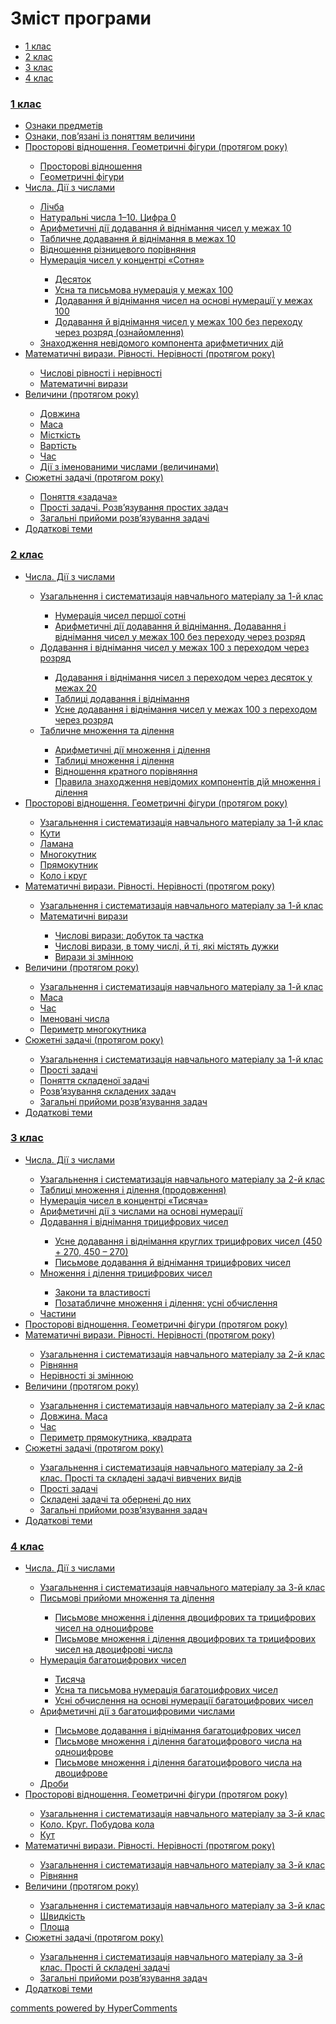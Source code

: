 <div id="hypercomments_widget" class="js-hypercomments-widget invisible"></div>

# Зміст програми

<div>
  <!-- Nav tabs -->
  <ul class="nav nav-tabs" role="tablist">
    <li role="presentation" class="active"><a href="#home" aria-controls="home" role="tab" data-toggle="tab">1 клас</a></li>
    <li role="presentation"><a href="#menu1" aria-controls="menu1" role="tab" data-toggle="tab">2 клас</a></li>
    <li role="presentation"><a href="#menu2" aria-controls="menu2" role="tab" data-toggle="tab">3 клас</a></li>
    <li role="presentation"><a href="#menu3" aria-controls="menu3" role="tab" data-toggle="tab">4 клас</a></li>
  </ul>
  <!-- Tab panes -->
  <div class="tab-content">
    <div role="tabpanel" class="tab-pane active" id="home"><h3><a href="http://mathmon14-new.ed-era.com/1/chapter3.html">1 клас</a></h3>
<ul type="disc">
<li><a href="http://mathmon14-new.ed-era.com/1/oznaky_predmetiv.html">Ознаки предметів</a></li>
<li><a href="http://mathmon14-new.ed-era.com/1/oznaki_povyazani_z_ponyattyam_velychini.html">Ознаки, пов’язані із поняттям величини</a></li>
<li><a href="http://mathmon14-new.ed-era.com/1/prostorovi_vidnoshennya_geometrichnix_figuri.html">Просторові відношення. Геометричні фігури (протягом року)</a></li>
<ul type="circle">
<li><a href="http://mathmon14-new.ed-era.com/1/prostorovi_vidnoshennya.html">Просторові відношення</a></li>
<li><a href="http://mathmon14-new.ed-era.com/1/geometrichni_fguri.html">Геометричні фігури</a></li>
</ul>
<li><a href="http://mathmon14-new.ed-era.com/1/chisla_dii_z_chislami.html">Числа. Дії з числами</a></li>
<ul type="circle">
<li><a href="http://mathmon14-new.ed-era.com/1/lichba.html">Лічба</a></li>
<li><a href="http://mathmon14-new.ed-era.com/1/naturalni_chisla_1_10_chislo_0.html">Натуральні числа 1–10. Цифра 0</a></li>
<li><a href="http://mathmon14-new.ed-era.com/1/arifmetichni_dii_dodavannya_i_vdnmannya_chisel.html">Арифметичні дії додавання й віднімання чисел у межах 10</a></li>
<li><a href="http://mathmon14-new.ed-era.com/1/tablichne_dodavannya_i_vidnmannya_v_mezhah_10.html">Табличне додавання й віднімання в межах 10</a></li>
<li><a href="http://mathmon14-new.ed-era.com/1/vidnoshennya_riznitsevogo_porivnyannya.html">Відношення різницевого порівняння</a></li>
<li><a href="http://mathmon14-new.ed-era.com/1/numeratsiya_chisel_u_kontsentri_sotnya.html">Нумерація чисел у концентрі «Сотня»</a></li>
<ul type="square">
<li><a href="http://mathmon14-new.ed-era.com/1/desyatok.html">Десяток</a></li>
<li><a href="http://mathmon14-new.ed-era.com/1/usna_ta_pismova_numeratsya_u_mezhah_100.html">Усна та письмова нумерація у межах 100</a></li>
<li><a href="http://mathmon14-new.ed-era.com/1/dodavannya_i_vidnimannya_chisel_na_osnovi_numeratsii.html">Додавання й віднімання чисел на основі нумерації у межах 100</a></li>
<li><a href="http://mathmon14-new.ed-era.com/1/dodavannya_i_vidnmannya_chisel_u_mezhah_100_bez_perehody.html">Додавання й віднімання чисел у межах 100 без переходу через розряд (ознайомлення)</a></li>
</ul>
<li><a href="http://mathmon14-new.ed-era.com/1/znahodzhennya_nevidomogo_komponenta_arifmetichnih.html">Знаходження невідомого компонента арифметичних дій</a></li>
</ul>
<li><a href="http://mathmon14-new.ed-era.com/1/matematichni_virazi_rivnosti_nerivnosti_protyagom_roku.html">Математичні вирази. Рівності. Нерівності (протягом року)</a></li>
<ul type="circle">
<li><a href="http://mathmon14-new.ed-era.com/1/chislovi_rvnosti__nervnosti.html">Числові рівності і нерівності</a></li>
<li><a href="http://mathmon14-new.ed-era.com/1/matematichni_virazi.html">Математичні вирази</a></li>
</ul>
<li><a href="http://mathmon14-new.ed-era.com/1/velichini_protyagom_roku.html">Величини (протягом року)</a></li>
<ul type="circle">
<li><a href="http://mathmon14-new.ed-era.com/1/dovzhina.html">Довжина</a></li>
<li><a href="http://mathmon14-new.ed-era.com/1/masa.html">Маса</a></li>
<li><a href="http://mathmon14-new.ed-era.com/1/mstkist.html">Місткість</a></li>
<li><a href="http://mathmon14-new.ed-era.com/1/vartist.html">Вартість</a></li>
<li><a href="http://mathmon14-new.ed-era.com/1/chas.html">Час</a></li>
<li><a href="http://mathmon14-new.ed-era.com/1/dii_iz_imenovanimi_chislami_velichinami.html">Дії з іменованими числами (величинами)</a></li>
</ul>
<li><a href="http://mathmon14-new.ed-era.com/1/syuzhetni_zadachi_protyagom_roku.html">Сюжетні задачі (протягом року)</a></li>
<ul type="circle">
<li><a href="http://mathmon14-new.ed-era.com/1/ponyattya_zadacha.html">Поняття «задача»</a></li>
<li><a href="http://mathmon14-new.ed-era.com/1/prosti_zadachi.html">Прості задачі. Розв’язування простих задач</a></li>
<li><a href="http://mathmon14-new.ed-era.com/1/zagalni_priiomi_rozvyazuvannya_zadach.html">Загальні прийоми розв’язування задачі</a></li>
</ul>
<li><a href="http://mathmon14-new.ed-era.com/1/dodatkovi_temi.html">Додаткові теми</a></li>
</ul>
</ul>
</div>
<div role="tabpanel" class="tab-pane" id="menu1"><h3><a href="http://mathmon14-new.ed-era.com/2/2_klas.html">2 клас</a></h3>
<ul type="disc">
<li><a href="http://mathmon14-new.ed-era.com/2/chisla_dii_iz_chislami.html">Числа. Дії з числами</a></li>
<ul type="circle">
<li><a href="http://mathmon14-new.ed-era.com/2/uzagalnennya__sistematizatsya_navchalnogo_materyalu.html">Узагальнення і систематизація навчального матеріалу за 1-й клас</a></li>
<ul type="square">
<li><a href="http://mathmon14-new.ed-era.com/2/numeratsya_chisel_pershoy_sotny.html">Нумерація чисел першої сотні</a></li>
<li><a href="http://mathmon14-new.ed-era.com/2/arifmetichny_dii_dodavannya_i_vydnymannya.html">Арифметичні дії додавання й віднімання. Додавання і віднімання чисел у межах 100 без переходу через розряд</a></li>
</ul>
<li><a href="http://mathmon14-new.ed-era.com/2/dodavannya__vydnmannya_chisel_u_mezhah_100.html">Додавання і віднімання чисел у межах 100 з переходом через розряд</a></li>
<ul type="square">
<li><a href="http://mathmon14-new.ed-era.com/2/dodavannya__vydnmannya_chisel_z_perehodom_cherez.html">Додавання і віднімання чисел з переходом через десяток у межах 20</a></li>
<li><a href="http://mathmon14-new.ed-era.com/2/tablitsy_dodavannya_ta_vydnymannya.html">Таблиці додавання і віднімання</a></li>
<li><a href="http://mathmon14-new.ed-era.com/2/usne_dodavannya__vydnymannya_chisel_u_mezhah_100_z_perehodom.html">Усне додавання і віднімання чисел у межах 100 з переходом через розряд</a></li>
</ul>
<li><a href="http://mathmon14-new.ed-era.com/2/tablichne_mnozhennya_ta_dylennya.html">Табличне множення та ділення</a></li>
<ul type="square">
<li><a href="http://mathmon14-new.ed-era.com/2/arifmetichny_dii_mnozhennya_ta_dylennya.html">Арифметичні дії множення і ділення</a></li>
<li><a href="http://mathmon14-new.ed-era.com/2/tablitsy_mnozhennya_ta_dylennya.html">Таблиці множення і ділення</a></li>
<li><a href="http://mathmon14-new.ed-era.com/2/vydnoshennya_kratnogo_poryvnyannya.html">Відношення кратного порівняння</a></li>
<li><a href="http://mathmon14-new.ed-era.com/2/pravila_znahodzhennya_nevydomih_komponentyv_diu_mnozhennya.html">Правила знаходження невідомих компонентів дій множення і ділення</a></li></ul>
</ul>
<li><a href="http://mathmon14-new.ed-era.com/2/prostorovy_vydnoshennya_geometrichnyh_fyguri_protyagom_roku.html">Просторові відношення. Геометричні фігури (протягом року)</a></li>
<ul type="circle">
<li><a href="http://mathmon14-new.ed-era.com/2/uzagalnennya_ta_sistematizatsya_navchalnogo_materyalu_za_1_klas.html">Узагальнення і систематизація навчального матеріалу за 1-й клас</a></li>
<li><a href="http://mathmon14-new.ed-era.com/2/kuti.html">Кути</a></li>
<li><a href="http://mathmon14-new.ed-era.com/2/lamana.html">Ламана</a></li>
<li><a href="http://mathmon14-new.ed-era.com/2/mnogokutnyk.html">Многокутник</a></li>
<li><a href="http://mathmon14-new.ed-era.com/2/pryamokutnyk.html">Прямокутник</a></li>
<li><a href="http://mathmon14-new.ed-era.com/2/kolo_ta_krug.html">Коло і круг</a></li>
</ul>
<li><a href="http://mathmon14-new.ed-era.com/2/matematichny_virazi_ryvnosty_neryvnosty_protyagom_roku.html">Математичні вирази. Рівності. Нерівності (протягом року)</a></li>
<ul type="circle">
<li><a href="http://mathmon14-new.ed-era.com/2/uzagalnennya_i_sistematizatsya_navchalnogo_materalu_za_1_klas.html">Узагальнення і систематизація навчального матеріалу за 1-й клас</a></li>
<li><a href="http://mathmon14-new.ed-era.com/2/matematichny_virazi.html">Математичні вирази</a></li>
<ul type="square">
<li><a href="http://mathmon14-new.ed-era.com/2/matematichny_virazi_dobutok_ta_chastka.html">Числові вирази: добуток та частка</a></li>
<li><a href="http://mathmon14-new.ed-era.com/2/chislovy_virazi_yaky_mystyat_duzhki.html">Числові вирази, в тому числі, й ті, які містять дужки</a></li>
<li><a href="http://mathmon14-new.ed-era.com/2/virazi_zi_zmynnoyu.html">Вирази зі змінною</a></li>
</ul>
</ul>
<li><a href="http://mathmon14-new.ed-era.com/2/velychini_protyagom_roku.html">Величини (протягом року)</a></li>
<ul type="circle">
<li><a href="http://mathmon14-new.ed-era.com/2/uzagalnennya_ta_sistematizatsya_navchalnogo_materalu.html">Узагальнення і систематизація навчального матеріалу за 1-й клас</a></li>
<li><a href="http://mathmon14-new.ed-era.com/2/masa_2_klas.html">Маса</a></li>
<li><a href="http://mathmon14-new.ed-era.com/2/chas_2_klas.html">Час</a></li>
<li><a href="http://mathmon14-new.ed-era.com/2/imenovany_chisla.html">Іменовані числа</a></li>
<li><a href="http://mathmon14-new.ed-era.com/2/perimetr_mnogokutnika.html">Периметр многокутника</a></li>
</ul>
<li><a href="http://mathmon14-new.ed-era.com/2/syuzhetny_zadachy_protyagom_roku.html">Сюжетні задачі (протягом року)</a></li>
<ul type="circle">
<li><a href="http://mathmon14-new.ed-era.com/2/uzagalnennya_ta_sistematizatsya_navchalnogo_materalu_za_1_klas.html">Узагальнення і систематизація навчального матеріалу за 1-й клас</a></li>
<li><a href="http://mathmon14-new.ed-era.com/2/prosty_zadachy.html">Прості задачі</a></li>
<li><a href="http://mathmon14-new.ed-era.com/2/ponyattya_skladenoy_zadachy.html">Поняття складеної задачі</a></li>
<li><a href="http://mathmon14-new.ed-era.com/2/rozvyazuvannya_skladenih_zadach.html">Розв’язування складених задач</a></li>
<li><a href="http://mathmon14-new.ed-era.com/2/zagalny_priiomi_rozvyazuvannya_zadach.html">Загальні прийоми розв’язування задач</a></li>
</ul>
<li><a href="http://mathmon14-new.ed-era.com/2/dodatkovy_temi.html">Додаткові теми</a></li>
</ul>
</ul>
</div>
<div role="tabpanel" class="tab-pane" id="menu2"><h3><a href="http://mathmon14-new.ed-era.com/3/3_klas.html">3 клас</a></h3>
<ul type="disc">
<li><a href="http://mathmon14-new.ed-era.com/3/chisla_dii_z_chislami.html">Числа. Дії з числами</a></li>
<ul type="circle">
<li><a href="http://mathmon14-new.ed-era.com/3/uzagalnennya_ta_sistematizatsya_navchalnogo_materyalu.html">Узагальнення і систематизація навчального матеріалу за 2-й клас</a></li>
<li><a href="http://mathmon14-new.ed-era.com/3/tablitsy_mnozhennya_ta_dylennya_prodovzhennya.html">Таблиці множення і ділення (продовження)</a></li>
<li><a href="http://mathmon14-new.ed-era.com/3/numeratsya_chisel_v_kontsentry_tisyacha.html">Нумерація чисел в концентрі «Тисяча»</a></li>
<li><a href="http://mathmon14-new.ed-era.com/3/arifmetichny_dii_z_chislami_na_osnovy_numeratsy.html">Арифметичні дії з числами на основі нумерації</a></li>
<li><a href="http://mathmon14-new.ed-era.com/3/dodavannya_ta_vydnymannya_tritsifrovih_chisel.html">Додавання і віднімання трицифрових чисел</a></li>
<ul type="square">
<li><a href="http://mathmon14-new.ed-era.com/3/usne_dodavannya_ta_vydnymannya_kruglih_tritsifrovih_chysel.html">Усне додавання і віднімання круглих трицифрових чисел (450 + 270, 450 – 270)</a></li>
<li><a href="http://mathmon14-new.ed-era.com/3/pismove_dodavannya_i_vydnymannya_tritsifrovih_chisel.html">Письмове додавання й віднімання трицифрових чисел</a></li>
</ul>
<li><a href="http://mathmon14-new.ed-era.com/3/mnozhennya_ta_dylennya_tritsifrovih_chisel.html">Множення і ділення трицифрових чисел</a></li>
<ul type="square">
<li><a href="http://mathmon14-new.ed-era.com/3/zakoni_ta_vlastivosty.html">Закони та властивості</a></li>
<li><a href="http://mathmon14-new.ed-era.com/3/pozatablichne_mnozhennya_ta_dlennya_usne_obchislennya.html">Позатабличне множення і ділення: усні обчислення</a></li>
</ul>
<li><a href="http://mathmon14-new.ed-era.com/3/chastini.html">Частини</a></li>
</ul>
<li><a href="http://mathmon14-new.ed-era.com/3/prostorovy_vydnoshennya_geometrichnyh_fguri_protyagom_roku.html">Просторові відношення. Геометричні фігури (протягом року)</a></li>
<li><a href="http://mathmon14-new.ed-era.com/3/matematichn_virazi_rvnost_nervnost_protyagom_roku.html">Математичні вирази. Рівності. Нерівності (протягом року)</a></li>
<ul type="circle">
<li><a href="http://mathmon14-new.ed-era.com/3/uzagalnennya_ta_sistematizatsya_navchalnogo_materalu_za_2_klas.html">Узагальнення і систематизація навчального матеріалу за 2-й клас</a></li>
<li><a href="http://mathmon14-new.ed-era.com/3/ryvnyannya.html">Рівняння</a></li>
<li><a href="http://mathmon14-new.ed-era.com/3/neryvnosty_zi_zmynnoyu.html">Нерівності зі змінною</a></li>
</ul>
<li><a href="http://mathmon14-new.ed-era.com/3/velichini_protyagom_roku.html">Величини (протягом року)</a></li>
<ul type="circle">
<li><a href="http://mathmon14-new.ed-era.com/3/uzagalnennya__sistematizatsya_navchalnogo_materyalu_za_2_klas.html">Узагальнення і систематизація навчального матеріалу за 2-й клас</a></li>
<li><a href="http://mathmon14-new.ed-era.com/3/dovzhina_masa.html">Довжина. Маса</a></li>
<li><a href="http://mathmon14-new.ed-era.com/3/chas.html">Час</a></li>
<li><a href="http://mathmon14-new.ed-era.com/3/perimetr_pryamokutnika_kvadrata.html">Периметр прямокутника, квадрата</a></li>
</ul>
<li><a href="http://mathmon14-new.ed-era.com/3/syuzhetny_zadachy_protyagom_roku.html">Сюжетні задачі (протягом року)</a></li>
<ul type="circle">
<li><a href="http://mathmon14-new.ed-era.com/3/uzagalnennya_sistematizatsya_navchalnogo_materyalu_za_2_klas.html">Узагальнення і систематизація навчального матеріалу за 2-й клас. Прості та складені задачі вивчених видів</a></li>
<li><a href="http://mathmon14-new.ed-era.com/3/prosty_zadachy.html">Прості задачі</a></li>
<li><a href="http://mathmon14-new.ed-era.com/3/skladeny_zadachy.html">Складені задачі та обернені до них</a></li>
<li><a href="http://mathmon14-new.ed-era.com/3/zagalny_priiomi_rozvyazuvannya_zadach.html">Загальні прийоми розв’язування задач</a></li>
</ul>
<li><a href="http://mathmon14-new.ed-era.com/3/dodatkovy_temi.html">Додаткові теми</a></li>
</ul>
</ul>
</div>
<div role="tabpanel" class="tab-pane" id="menu3"><h3><a href="http://mathmon14-new.ed-era.com/4/4_klas.html">4 клас</a></h3>
<ul type="disc">
<li><a href="http://mathmon14-new.ed-era.com/4/chisla_dii_z_chislami.html">Числа. Дії з числами</a></li>
<ul type="circle">
<li><a href="http://mathmon14-new.ed-era.com/4/uzagalnennya1.html">Узагальнення і систематизація навчального матеріалу за 3-й клас</a></li>
<li><a href="http://mathmon14-new.ed-era.com/4/pismovy_priiomi_mnozhennya_ta_dylennya.html">Письмові прийоми множення та ділення</a></li>
<ul type="square">
<li><a href="http://mathmon14-new.ed-era.com/4/pismove_mnozhennya_ta_dylennya_dvotsifrovih_ta_tritsifrovyx_chysel.html">Письмове множення і ділення двоцифрових та трицифрових чисел на одноцифрове</a></li>
<li><a href="http://mathmon14-new.ed-era.com/4/pismove_mnozhennya_ta_dylennya_dvotsifrovih_ta_tritsifrovych_chisel.html">Письмове множення і ділення двоцифрових та трицифрових чисел на двоцифрові числа</a></li>
</ul>
<li><a href="http://mathmon14-new.ed-era.com/4/numeratsya_bagatotsifrovih_chisel.html">Нумерація багатоцифрових чисел</a></li>
<ul type="square">
<li><a href="http://mathmon14-new.ed-era.com/4/tisyacha.html">Тисяча</a></li>
<li><a href="http://mathmon14-new.ed-era.com/4/usna_ta_pismova_numeratsya_bagatotsifrovih_chisel.html">Усна та письмова нумерація багатоцифрових чисел</a></li>
<li><a href="http://mathmon14-new.ed-era.com/4/usny_obchislennya_na_osnovy_numeratsyy_bagatotsifrovih_chysel.html">Усні обчислення на основі нумерації багатоцифрових чисел</a></li>
</ul>
<li><a href="http://mathmon14-new.ed-era.com/4/arifmetichny_dyy_z_bagatotsifrovimi_chislami.html">Арифметичні дії з багатоцифровими числами</a></li>
<ul type="square">
<li><a href="http://mathmon14-new.ed-era.com/4/pismove_dodavannya_ta_vydnmannya_bagatotsifrovih_chisel.html">Письмове додавання і віднімання багатоцифрових чисел</a></li>
<li><a href="http://mathmon14-new.ed-era.com/4/pismove_mnozhennya_ta_dylennya_bagatotsifrovogo_chisla.html">Письмове множення і ділення багатоцифрового числа на одноцифрове</a></li>
<li><a href="http://mathmon14-new.ed-era.com/4/pismove_mnozhennya_ta_dylennya_na_dvotsifrovy_ta_tritsyfrovi_chysla.html">Письмове множення і ділення багатоцифрового числа на двоцифрове</a></li>
</ul>
<li><a href="http://mathmon14-new.ed-era.com/4/drobi.html">Дроби</a></li>
</ul>
<li><a href="http://mathmon14-new.ed-era.com/4/prostorovy_vydnoshennya_geometrichnch_fyguri.html">Просторові відношення. Геометричні фігури (протягом року)</a></li>
<ul type="circle">
<li><a href="http://mathmon14-new.ed-era.com/4/uzagalnennya2.html">Узагальнення і систематизація навчального матеріалу за 3-й клас</a></li>
<li><a href="http://mathmon14-new.ed-era.com/4/kolo_ta_krug.html">Коло. Круг. Побудова кола</a></li>
<li><a href="http://mathmon14-new.ed-era.com/4/kut.html">Кут</a></li>
</ul>
<li><a href="http://mathmon14-new.ed-era.com/4/matematichny_virazi_ryvnosty_neryvnosty_protyagom_roku.html">Математичні вирази. Рівності. Нерівності (протягом року)</a></li>
<ul type="circle">
<li><a href="http://mathmon14-new.ed-era.com/4/uzagalnennya3.html">Узагальнення і систематизація навчального матеріалу за 3-й клас</a></li>
<li><a href="http://mathmon14-new.ed-era.com/4/ryvnyannya.html">Рівняння</a></li>
</ul>
<li><a href="http://mathmon14-new.ed-era.com/4/velichini_protyagom_roku.html">Величини (протягом року)</a></li>
<ul type="circle">
<li><a href="http://mathmon14-new.ed-era.com/4/uzagalnennya4.html">Узагальнення і систематизація навчального матеріалу за 3-й клас</a></li>
<li><a href="http://mathmon14-new.ed-era.com/4/shvydkyst.html">Швидкість</a></li>
<li><a href="http://mathmon14-new.ed-era.com/4/plosha.html">Площа</a></li>
</ul>
<li><a href="http://mathmon14-new.ed-era.com/4/syuzhetny_zadachy_protyagom_roku.html">Сюжетні задачі (протягом року)</a></li>
<ul type="circle">
<li><a href="http://mathmon14-new.ed-era.com/4/uzagalnennya5.html">Узагальнення і систематизація навчального матеріалу за 3-й клас. Прості й складені задачі</a></li>
<li><a href="http://mathmon14-new.ed-era.com/4/zagalny_priiomi_rozvyazuvannya_zadach.html">Загальні прийоми розв’язування задач</a></li>
</ul>
<li><a href="http://mathmon14-new.ed-era.com/4/dodatkovy_temi.html">Додаткові теми</a></li>
</ul>
</ul>
</div>
</div>
</div>


<div class="js-hypercomments-container">
<a href="http://hypercomments.com" class="hc-link" title="comments widget">comments powered by HyperComments</a>
</div>